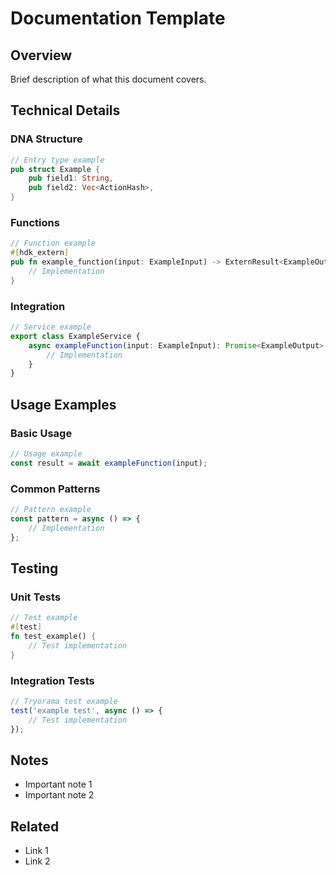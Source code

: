 # Documentation Template

## Overview
Brief description of what this document covers.

## Technical Details

### DNA Structure
```rust
// Entry type example
pub struct Example {
    pub field1: String,
    pub field2: Vec<ActionHash>,
}
```

### Functions
```rust
// Function example
#[hdk_extern]
pub fn example_function(input: ExampleInput) -> ExternResult<ExampleOutput> {
    // Implementation
}
```

### Integration
```typescript
// Service example
export class ExampleService {
    async exampleFunction(input: ExampleInput): Promise<ExampleOutput> {
        // Implementation
    }
}
```

## Usage Examples

### Basic Usage
```typescript
// Usage example
const result = await exampleFunction(input);
```

### Common Patterns
```typescript
// Pattern example
const pattern = async () => {
    // Implementation
};
```

## Testing

### Unit Tests
```rust
// Test example
#[test]
fn test_example() {
    // Test implementation
}
```

### Integration Tests
```typescript
// Tryorama test example
test('example test', async () => {
    // Test implementation
});
```

## Notes
- Important note 1
- Important note 2

## Related
- Link 1
- Link 2
